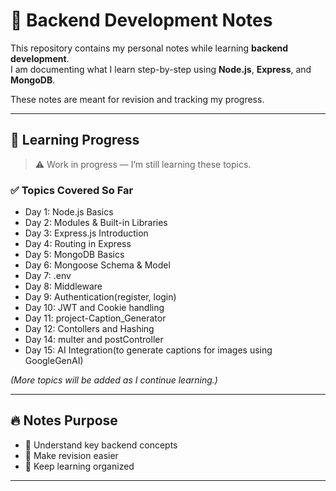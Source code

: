 # 🧠 Backend Development Notes

This repository contains my personal notes while learning **backend development**.  
I am documenting what I learn step-by-step using **Node.js**, **Express**, and **MongoDB**.

These notes are meant for revision and tracking my progress.

---

## 📅 Learning Progress

> ⚠️ Work in progress — I’m still learning these topics.

### ✅ Topics Covered So Far

- Day 1: Node.js Basics  
- Day 2: Modules & Built-in Libraries  
- Day 3: Express.js Introduction  
- Day 4: Routing in Express  
- Day 5: MongoDB Basics  
- Day 6: Mongoose Schema & Model
- Day 7: .env
- Day 8: Middleware
- Day 9: Authentication(register, login)
- Day 10: JWT and Cookie handling
- Day 11: project-Caption_Generator
- Day 12: Contollers and Hashing
- Day 14: multer and postController
- Day 15: AI Integration(to generate captions for images using GoogleGenAI)


*(More topics will be added as I continue learning.)*

---

## 🔥 Notes Purpose

- 📖 Understand key backend concepts  
- 🧠 Make revision easier  
- 📁 Keep learning organized

---
